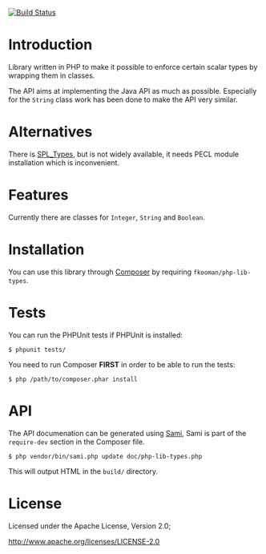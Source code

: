 [![Build Status](https://www.travis-ci.org/fkooman/php-lib-types.png?branch=master)](https://www.travis-ci.org/fkooman/php-lib-types)

# Introduction
Library written in PHP to make it possible to enforce certain scalar types by
wrapping them in classes.

The API aims at implementing the Java API as much as possible. Especially for 
the `String` class work has been done to make the API very similar.

# Alternatives
There is [SPL_Types](http://pecl.php.net/package/SPL_Types), but is not widely
available, it needs PECL module installation which is inconvenient.

# Features
Currently there are classes for `Integer`, `String` and `Boolean`.

# Installation
You can use this library through [Composer](http://getcomposer.org/) by 
requiring `fkooman/php-lib-types`. 

# Tests
You can run the PHPUnit tests if PHPUnit is installed:

    $ phpunit tests/

You need to run Composer **FIRST** in order to be able to run the tests:

    $ php /path/to/composer.phar install

# API
The API documenation can be generated using 
[Sami](http://sami.sensiolabs.org/), Sami is part of the `require-dev` section 
in the Composer file.

    $ php vendor/bin/sami.php update doc/php-lib-types.php

This will output HTML in the `build/` directory.

# License
Licensed under the Apache License, Version 2.0;

   http://www.apache.org/licenses/LICENSE-2.0

